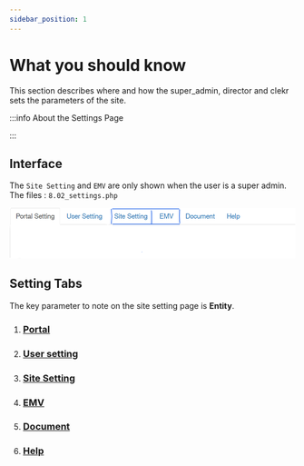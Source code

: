 ```yaml
---
sidebar_position: 1
---
```


# What you should know

This section describes where and how the super_admin, director and clekr sets the parameters of the site.

:::info About the Settings Page

:::

## Interface

The `Site Setting` and `EMV` are only shown when the user is a super admin.
The files : `8.02_settings.php`

![](../../../static/img/settings.png)

## Setting Tabs

The key parameter to note on the site setting page is **Entity**. <br/>

<ol>
<li>

### [Portal](../settings/portal.md)

</li>
<li>

### [User setting](../settings/user.md)

</li>
<li>

### [Site Setting ](../settings/site.md)

</li>
<li>

### [EMV](../settings/emv.md)

</li>
<li>

### [Document](../settings/document.md)

</li>
<li>

### [Help](../settings/help.md)

</li>

</ol>
